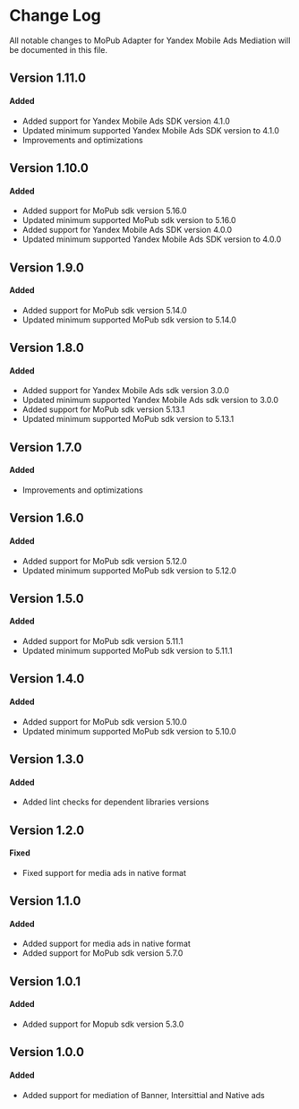 # Change Log
All notable changes to MoPub Adapter for Yandex Mobile Ads Mediation will be documented in this file.

## Version 1.11.0

#### Added
* Added support for Yandex Mobile Ads SDK version 4.1.0
* Updated minimum supported Yandex Mobile Ads SDK version to 4.1.0
* Improvements and optimizations

## Version 1.10.0

#### Added
* Added support for MoPub sdk version 5.16.0
* Updated minimum supported MoPub sdk version to 5.16.0
* Added support for Yandex Mobile Ads SDK version 4.0.0
* Updated minimum supported Yandex Mobile Ads SDK version to 4.0.0

## Version 1.9.0

#### Added
* Added support for MoPub sdk version 5.14.0
* Updated minimum supported MoPub sdk version to 5.14.0

## Version 1.8.0

#### Added
* Added support for Yandex Mobile Ads sdk version 3.0.0
* Updated minimum supported Yandex Mobile Ads sdk version to 3.0.0
* Added support for MoPub sdk version 5.13.1
* Updated minimum supported MoPub sdk version to 5.13.1

## Version 1.7.0

#### Added
* Improvements and optimizations

## Version 1.6.0

#### Added
* Added support for MoPub sdk version 5.12.0
* Updated minimum supported MoPub sdk version to 5.12.0

## Version 1.5.0

#### Added
* Added support for MoPub sdk version 5.11.1
* Updated minimum supported MoPub sdk version to 5.11.1

## Version 1.4.0

#### Added
* Added support for MoPub sdk version 5.10.0
* Updated minimum supported MoPub sdk version to 5.10.0

## Version 1.3.0

#### Added
* Added lint checks for dependent libraries versions

## Version 1.2.0

#### Fixed
* Fixed support for media ads in native format

## Version 1.1.0

#### Added
* Added support for media ads in native format
* Added support for MoPub sdk version 5.7.0

## Version 1.0.1

#### Added
* Added support for Mopub sdk version 5.3.0

## Version 1.0.0

#### Added
* Added support for mediation of Banner, Intersittial and Native ads 
